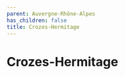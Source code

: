 ```yaml
---
parent: Auvergne-Rhône-Alpes
has_children: false
title: Crozes-Hermitage
---
```

# Crozes-Hermitage
